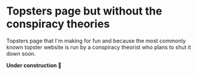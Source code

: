 # Topsters page but without the conspiracy theories
Topsters page that I'm making for fun and because the most commonly known topster website is run by a conspiracy theorist who plans to shut it down soon.

**Under construction 🚧**
